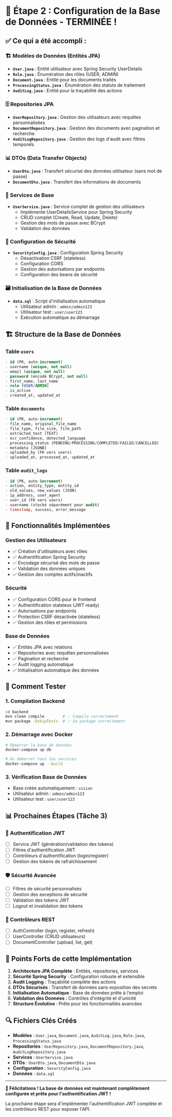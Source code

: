 # 🎯 **Étape 2 : Configuration de la Base de Données - TERMINÉE !**

## ✅ **Ce qui a été accompli :**

### **🏗️ Modèles de Données (Entités JPA)**

- **`User.java`** : Entité utilisateur avec Spring Security UserDetails
- **`Role.java`** : Énumération des rôles (USER, ADMIN)
- **`Document.java`** : Entité pour les documents traités
- **`ProcessingStatus.java`** : Énumération des statuts de traitement
- **`AuditLog.java`** : Entité pour la traçabilité des actions

### **🗄️ Repositories JPA**

- **`UserRepository.java`** : Gestion des utilisateurs avec requêtes personnalisées
- **`DocumentRepository.java`** : Gestion des documents avec pagination et recherche
- **`AuditLogRepository.java`** : Gestion des logs d'audit avec filtres temporels

### **📊 DTOs (Data Transfer Objects)**

- **`UserDto.java`** : Transfert sécurisé des données utilisateur (sans mot de passe)
- **`DocumentDto.java`** : Transfert des informations de documents

### **🔧 Services de Base**

- **`UserService.java`** : Service complet de gestion des utilisateurs
  - Implémente UserDetailsService pour Spring Security
  - CRUD complet (Create, Read, Update, Delete)
  - Gestion des mots de passe avec BCrypt
  - Validation des données

### **🔐 Configuration de Sécurité**

- **`SecurityConfig.java`** : Configuration Spring Security
  - Désactivation CSRF (stateless)
  - Configuration CORS
  - Gestion des autorisations par endpoints
  - Configuration des beans de sécurité

### **🗃️ Initialisation de la Base de Données**

- **`data.sql`** : Script d'initialisation automatique
  - Utilisateur admin : `admin/admin123`
  - Utilisateur test : `user/user123`
  - Exécution automatique au démarrage

## 🏗️ **Structure de la Base de Données**

### **Table `users`**

```sql
- id (PK, auto-increment)
- username (unique, not null)
- email (unique, not null)
- password (encodé BCrypt, not null)
- first_name, last_name
- role (USER/ADMIN)
- is_active
- created_at, updated_at
```

### **Table `documents`**

```sql
- id (PK, auto-increment)
- file_name, original_file_name
- file_type, file_size, file_path
- extracted_text (TEXT)
- ocr_confidence, detected_language
- processing_status (PENDING/PROCESSING/COMPLETED/FAILED/CANCELLED)
- metadata (JSONB)
- uploaded_by (FK vers users)
- uploaded_at, processed_at, updated_at
```

### **Table `audit_logs`**

```sql
- id (PK, auto-increment)
- action, entity_type, entity_id
- old_values, new_values (JSON)
- ip_address, user_agent
- user_id (FK vers users)
- username (stocké séparément pour audit)
- timestamp, success, error_message
```

## 🔧 **Fonctionnalités Implémentées**

### **Gestion des Utilisateurs**

- ✅ Création d'utilisateurs avec rôles
- ✅ Authentification Spring Security
- ✅ Encodage sécurisé des mots de passe
- ✅ Validation des données uniques
- ✅ Gestion des comptes actifs/inactifs

### **Sécurité**

- ✅ Configuration CORS pour le frontend
- ✅ Authentification stateless (JWT ready)
- ✅ Autorisations par endpoints
- ✅ Protection CSRF désactivée (stateless)
- ✅ Gestion des rôles et permissions

### **Base de Données**

- ✅ Entités JPA avec relations
- ✅ Repositories avec requêtes personnalisées
- ✅ Pagination et recherche
- ✅ Audit logging automatique
- ✅ Initialisation automatique des données

## 🚀 **Comment Tester**

### **1. Compilation Backend**

```bash
cd backend
mvn clean compile        # ✅ Compile correctement
mvn package -DskipTests  # ✅ Se package correctement
```

### **2. Démarrage avec Docker**

```bash
# Démarrer la base de données
docker-compose up db

# Ou démarrer tous les services
docker-compose up --build
```

### **3. Vérification Base de Données**

- Base créée automatiquement : `vision`
- Utilisateur admin : `admin/admin123`
- Utilisateur test : `user/user123`

## 📊 **Prochaines Étapes (Tâche 3)**

### **🔐 Authentification JWT**

- [ ] Service JWT (génération/validation des tokens)
- [ ] Filtres d'authentification JWT
- [ ] Contrôleurs d'authentification (login/register)
- [ ] Gestion des tokens de rafraîchissement

### **🛡️ Sécurité Avancée**

- [ ] Filtres de sécurité personnalisés
- [ ] Gestion des exceptions de sécurité
- [ ] Validation des tokens JWT
- [ ] Logout et invalidation des tokens

### **📝 Contrôleurs REST**

- [ ] AuthController (login, register, refresh)
- [ ] UserController (CRUD utilisateurs)
- [ ] DocumentController (upload, list, get)

## 🎯 **Points Forts de cette Implémentation**

1. **Architecture JPA Complète** : Entités, repositories, services
2. **Sécurité Spring Security** : Configuration robuste et extensible
3. **Audit Logging** : Traçabilité complète des actions
4. **DTOs Sécurisés** : Transfert de données sans exposition des secrets
5. **Initialisation Automatique** : Base de données prête à l'emploi
6. **Validation des Données** : Contrôles d'intégrité et d'unicité
7. **Structure Évolutive** : Prête pour les fonctionnalités avancées

## 🔍 **Fichiers Clés Créés**

- **Modèles** : `User.java`, `Document.java`, `AuditLog.java`, `Role.java`, `ProcessingStatus.java`
- **Repositories** : `UserRepository.java`, `DocumentRepository.java`, `AuditLogRepository.java`
- **Services** : `UserService.java`
- **DTOs** : `UserDto.java`, `DocumentDto.java`
- **Configuration** : `SecurityConfig.java`
- **Données** : `data.sql`

---

**🎊 Félicitations ! La base de données est maintenant complètement configurée et prête pour l'authentification JWT !**

La prochaine étape sera d'implémenter l'authentification JWT complète et les contrôleurs REST pour exposer l'API.
